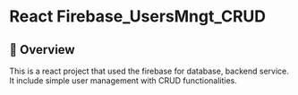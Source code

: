 # React Firebase_UsersMngt_CRUD

## 🌟 Overview
This is a react project that used the firebase for database, backend service. It include simple user management with CRUD functionalities.

